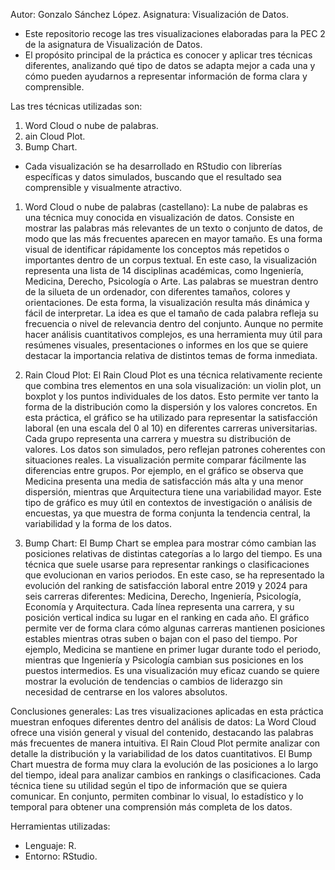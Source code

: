 Autor: Gonzalo Sánchez López.
Asignatura: Visualización de Datos.

- Este repositorio recoge las tres visualizaciones elaboradas para la PEC 2 de la asignatura de Visualización de Datos.
- El propósito principal de la práctica es conocer y aplicar tres técnicas diferentes, analizando qué tipo de datos se adapta mejor a cada una y cómo pueden ayudarnos a representar información de forma clara y comprensible.


Las tres técnicas utilizadas son:
1) Word Cloud o nube de palabras.
2) ain Cloud Plot.
3) Bump Chart.
- Cada visualización se ha desarrollado en RStudio con librerías específicas y datos simulados, buscando que el resultado sea comprensible y visualmente atractivo.


1. Word Cloud o nube de palabras (castellano):
La nube de palabras es una técnica muy conocida en visualización de datos. Consiste en mostrar las palabras más relevantes de un texto o conjunto de datos, de modo que las más frecuentes aparecen en mayor tamaño. Es una forma visual de identificar rápidamente los conceptos más repetidos o importantes dentro de un corpus textual.
En este caso, la visualización representa una lista de 14 disciplinas académicas, como Ingeniería, Medicina, Derecho, Psicología o Arte. Las palabras se muestran dentro de la silueta de un ordenador, con diferentes tamaños, colores y orientaciones. De esta forma, la visualización resulta más dinámica y fácil de interpretar.
La idea es que el tamaño de cada palabra refleja su frecuencia o nivel de relevancia dentro del conjunto. Aunque no permite hacer análisis cuantitativos complejos, es una herramienta muy útil para resúmenes visuales, presentaciones o informes en los que se quiere destacar la importancia relativa de distintos temas de forma inmediata.


2. Rain Cloud Plot:
El Rain Cloud Plot es una técnica relativamente reciente que combina tres elementos en una sola visualización: un violin plot, un boxplot y los puntos individuales de los datos. Esto permite ver tanto la forma de la distribución como la dispersión y los valores concretos.
En esta práctica, el gráfico se ha utilizado para representar la satisfacción laboral (en una escala del 0 al 10) en diferentes carreras universitarias. Cada grupo representa una carrera y muestra su distribución de valores. Los datos son simulados, pero reflejan patrones coherentes con situaciones reales.
La visualización permite comparar fácilmente las diferencias entre grupos. Por ejemplo, en el gráfico se observa que Medicina presenta una media de satisfacción más alta y una menor dispersión, mientras que Arquitectura tiene una variabilidad mayor.
Este tipo de gráfico es muy útil en contextos de investigación o análisis de encuestas, ya que muestra de forma conjunta la tendencia central, la variabilidad y la forma de los datos.


3. Bump Chart:
El Bump Chart se emplea para mostrar cómo cambian las posiciones relativas de distintas categorías a lo largo del tiempo. Es una técnica que suele usarse para representar rankings o clasificaciones que evolucionan en varios periodos.
En este caso, se ha representado la evolución del ranking de satisfacción laboral entre 2019 y 2024 para seis carreras diferentes: Medicina, Derecho, Ingeniería, Psicología, Economía y Arquitectura. Cada línea representa una carrera, y su posición vertical indica su lugar en el ranking en cada año.
El gráfico permite ver de forma clara cómo algunas carreras mantienen posiciones estables mientras otras suben o bajan con el paso del tiempo. Por ejemplo, Medicina se mantiene en primer lugar durante todo el periodo, mientras que Ingeniería y Psicología cambian sus posiciones en los puestos intermedios.
Es una visualización muy eficaz cuando se quiere mostrar la evolución de tendencias o cambios de liderazgo sin necesidad de centrarse en los valores absolutos.



Conclusiones generales:
Las tres visualizaciones aplicadas en esta práctica muestran enfoques diferentes dentro del análisis de datos:
La Word Cloud ofrece una visión general y visual del contenido, destacando las palabras más frecuentes de manera intuitiva.
El Rain Cloud Plot permite analizar con detalle la distribución y la variabilidad de los datos cuantitativos.
El Bump Chart muestra de forma muy clara la evolución de las posiciones a lo largo del tiempo, ideal para analizar cambios en rankings o clasificaciones.
Cada técnica tiene su utilidad según el tipo de información que se quiera comunicar. En conjunto, permiten combinar lo visual, lo estadístico y lo temporal para obtener una comprensión más completa de los datos.



Herramientas utilizadas:
- Lenguaje: R.
- Entorno: RStudio.
